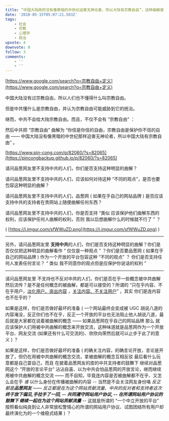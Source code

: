 ```yaml
---
title: “中国大陆政府没有像黑暗的中世纪迫害无神论者，所以大陆有宗教自由”，这种曲解是否为中共支持者的发言？
date: '2018-05-15T05:07:21.583Z'
tags:
    - 社会
    - 宗教
    - 心理学
    - 政治
upvote: 4
downvote: 0
follow: 3
comments:
    - ''
    - ''
---
```


[https://www.google.com/search?q=宗教自由+定义](https://www.google.com/search?q=宗教自由+定义)

中国大陆没有过宗教自由，所以人们也不懂得什么叫宗教自由。

但是中共懂什么是宗教自由，并认为宗教自由可能威胁到它的统治。

继而，中共不会给大陆宗教自由。而且，不仅不会有 “宗教自由” ：  

然后中共把 “宗教自由” 曲解为 “你信是你信的自由，宗教自由是保护你不信的自由 —— 中国大陆没有像黑暗的中世纪那样迫害无神论者，所以中国大陆有宗教自由” 。  

[https://www.pin-cong.com/p/82060/?s=82065](https://pincongbackup.github.io/p/82060/?s=82065)

请问品葱网友里不支持中共的人们，你们是否支持这种明显的曲解？

请问品葱网友里不支持中共的人们，应该如何对待这种 “不同的观点”，是否也要包容这种明显的曲解？

请问品葱网友里不支持中共的人们，品葱网 ( 如果在乎自己的网站品牌 ) 是否应该支持中共的支持者在贵网站上随便曲解任何东西？

请问品葱网友里不支持中共的人们，你是否支持 “类似 应该保护他们曲解东西的权利，应该保护任何人曲解的权利，否则 我以后想曲解什么的时候就不行了 ” ？  

( [https://i.imgur.com/sfWWuZD.png](https://i.imgur.com/sfWWuZD.png) )

---

另外，请问品葱网友里 **支持中共**的人们，你们是否支持这种明显的曲解？你们是否仅仅把这种明显的曲解看作 “ 仅仅是一种观点 ” ？你们是否要品葱网 ( 如果在乎自己的网站品牌 ) 作为一个开放的平台包容这种 “不同的观点” ？ 你们是否支持任何人发表任何言论？ “ 类似 我不同意你的观点但是应保护你说话的权利 ”

---

请问品葱网友里 不支持也不反对中共的人们，你们是否在乎一些概念被中共曲解然后流传？是不是任何概念的被曲解，都是可以接受的？所谓的 “只在乎内容、不在乎用户，[淡化用户、突出内容](https://pincongbackup.github.io/p/61666/?s=73936) ，[关注内容、不关注用户](https://pincongbackup.github.io/p/33973/?s=33987)” ，其实 你们是连内容也不在乎的？

如果是这样，你们是否做好最坏的准备 ( 一个网站最终会变成被 UGC 胡说八道的内容淹没，反正你们也不在乎，反正一个开放的平台也无法阻止他人胡说八道，最后就是大家都在说着被曲解的概念 —— 如果品葱网在乎自己的网站品牌 那么 就应该保护人们用被中共曲解的概念来开放交流，这种味道就是品葱网作为一个开放平台、网友交流 (如果还有什么可交流的)、欣欣向荣然后就可以止步于此了的意义 ) ？

如果是这样，你们是否做好最坏的准备 ( 的确关注内容，的确言论开放，言论是开放了，但仍在用被中共曲解的概念交流，拿被曲解的概念互相反驳 最后看什么玩意都是自己耍自己，而且 在披着品葱网友的皮的中共支持者的鼓舞下 继续对品葱网这个 “开放的言论平台” 沾沾自喜、以为中共会怕品葱网的开放言论，继而继续用被中共曲解的概念交流 —— 而不自知，毕竟连内容是否被曲解都不在乎、又怎么会在乎 *谁* 以什么身份在传播被曲解的内容 -- 当然是不会关注网友身份咯 *反正都是**品葱网友** —— 反正都是在为这个网站贡献流量、中共的反对者和支持者这次**终于放下偏见,手拉手了一回, -- 共同遵守网站用户协议, -- 在所谓网站用户协议的鼓舞下 继续一起在为这个网站贡献流量*** -- 这就是所谓的 “一个中立开放的平台” 按照看似纯良到让人非常放松警惕心的所谓的网站用户协议、试图团结所有用户却最终演化为的一个维稳式结果 ) ？
